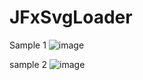 # JFxSvgLoader
Sample 1
![image](https://user-images.githubusercontent.com/94328752/150676933-80b3a3eb-4325-4b62-b1e0-d9112c7524d2.png)

sample 2
![image](https://user-images.githubusercontent.com/94328752/150677010-fcc4fb47-415c-459a-83d3-65e5149f03c6.png)


